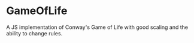 # GameOfLife
A JS implementation of Conway's Game of Life with good scaling and the ability to change rules.
